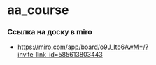 # aa_course

### Ссылка на доску в miro
- https://miro.com/app/board/o9J_lto6AwM=/?invite_link_id=585613803443

